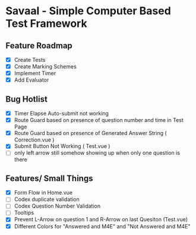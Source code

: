 # Savaal - Simple Computer Based Test Framework

## Feature Roadmap
* [x] Create Tests
* [x] Create Marking Schemes
* [x] Implement Timer
* [x] Add Evaluator

## Bug Hotlist
* [x] Timer Elapse Auto-submit not working
* [x] Route Guard based on presence of question number and time in Test Page
* [x] Route Guard based on presence of Generated Answer String ( Correction.vue )
* [x] Submit Button Not Working ( Test.vue )
* [ ] only left arrow still somehow showing up when only one question is there

## Features/ Small Things
* [x] Form Flow in Home.vue
* [ ] Codex duplicate validation
* [ ] Codex Question Number Validation
* [ ] Tooltips
* [x] Prevent L-Arrow on question 1 and R-Arrow on last Quesiton (Test.vue)
* [x] Different Colors for "Answered and M4E" and "Not Answered and M4E"
